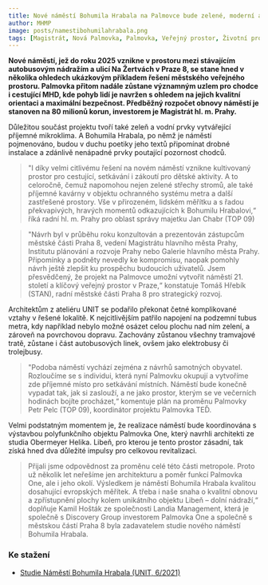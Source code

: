 ```yaml
---
title: Nové náměstí Bohumila Hrabala na Palmovce bude zelené, moderní a hrabalovsky lidské
author: MHMP
image: posts/namestibohumilahrabala.png
tags: [Magistrát, Nová Palmovka, Palmovka, Veřejný prostor, Životní prostředí]
---
```


**Nové náměstí, jež do roku 2025 vznikne v prostoru mezi stávajícím autobusovým nádražím a ulicí Na Žertvách v Praze 8, se stane hned v několika ohledech ukázkovým příkladem řešení městského veřejného prostoru. Palmovka přitom nadále zůstane významným uzlem pro chodce i cestující MHD, kde pohyb lidí je navržen s ohledem na jejich kvalitní orientaci a maximální bezpečnost. Předběžný rozpočet obnovy náměstí je stanoven na 80 milionů korun, investorem je Magistrát hl. m. Prahy.**

Důležitou součást projektu tvoří také zeleň a vodní prvky vytvářející příjemné mikroklima. A Bohumila Hrabala, po němž je náměstí pojmenováno, budou v duchu poetiky jeho textů připomínat drobné instalace a zdánlivě nenápadné prvky poutající pozornost chodců.

>"I díky velmi citlivému řešení na novém náměstí vznikne kultivovaný prostor pro cestující, setkávání i zákoutí pro dětské aktivity. A to celoročně, čemuž napomohou nejen zelené střechy stromů, ale také příjemné kavárny v objektu ochranného systému metra a další zastřešené prostory. Vše v přirozeném, lidském měřítku a s řadou překvapivých, hravých momentů odkazujících k Bohumilu Hrabalovi,“ říká radní hl. m. Prahy pro oblast správy majetku Jan Chabr (TOP 09)

>"Návrh byl v průběhu roku konzultován a prezentován zástupcům městské části Praha 8, vedení Magistrátu hlavního města Prahy, Institutu plánování a rozvoje Prahy nebo Galerie hlavního města Prahy. Připomínky a podněty nevedly ke kompromisu, naopak pomohly návrh ještě zlepšit ku prospěchu budoucích uživatelů. Jsem přesvědčený, že projekt na Palmovce umožní vytvořit náměstí 21. století a klíčový veřejný prostor v Praze,“ konstatuje Tomáš Hřebík (STAN), radní městské části Praha 8 pro strategický rozvoj.

Architektům z ateliéru UNIT se podařilo překonat četné komplikované vztahy v řešené lokalitě. K nejcitlivějším patřilo napojení na podzemní tubus metra, kdy například nebylo možné osázet celou plochu nad ním zelení, a zároveň na povrchovou dopravu. Zachovány zůstanou všechny tramvajové tratě, zůstane i část autobusových linek, ovšem jako elektrobusy či trolejbusy.

>"Podoba náměstí vychází zejména z návrhů samotných obyvatel. Rozloučíme se s individui, která nyní Palmovku okupují a vytvoříme zde příjemné místo pro setkávání místních. Náměstí bude konečně vypadat tak, jak si zaslouží, a ne jako prostor, kterým se ve večerních hodinách bojíte procházet,“ komentuje plán na proměnu Palmovky Petr Pelc (TOP 09), koordinátor projektu Palmovka TEĎ.

Velmi podstatným momentem je, že realizace náměstí bude koordinována s výstavbou polyfunkčního objektu Palmovka One, který navrhli architekti ze studia Obermeyer Helika. Libeň, pro kterou je tento prostor zásadní, tak získá hned dva důležité impulsy pro celkovou revitalizaci.

>Přijali jsme odpovědnost za proměnu celé této části metropole. Proto už několik let neřešíme jen architekturu a poměr funkcí Palmovka One, ale i jeho okolí. Výsledkem je náměstí Bohumila Hrabala kvalitou dosahující evropských měřítek. A třeba i naše snaha o kvalitní obnovu a zpřístupnění plochy kolem unikátního objektu Libeň – dolní nádraží,“ doplňuje Kamil Hošták ze společnosti Landia Management, která je společně s Discovery Group investorem Palmovka One a společně s městskou částí Praha 8 byla zadavatelem studie nového náměstí Bohumila Hrabala.

### Ke stažení
- [Studie Náměstí Bohumila Hrabala (UNIT, 6/2021)](https://drive.google.com/file/d/1YEcIDhC6mI9UTZRm0qjrMRmY1xli6gkC/view?usp=sharing)
 
